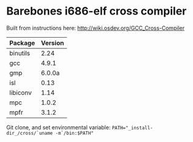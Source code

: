 # Barebones i686-elf cross compiler

Built from instructions here: http://wiki.osdev.org/GCC_Cross-Compiler

| Package  | Version |
|----------|---------|
| binutils | 2.24    |
| gcc      | 4.9.1   |
| gmp      | 6.0.0a  |
| isl      | 0.13    |
| libiconv | 1.14    |
| mpc      | 1.0.2   |
| mpfr     | 3.1.2   |

Git clone, and set environmental variable: ```PATH="_install-dir_/cross/`uname -m`/bin:$PATH"```
